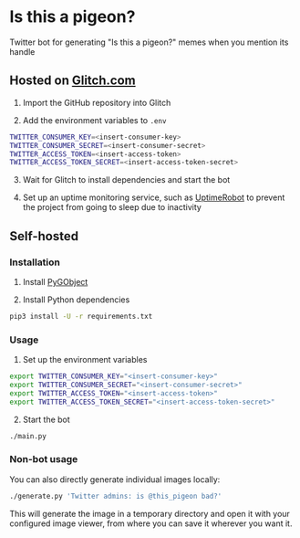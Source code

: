 # Is this a pigeon?

Twitter bot for generating "Is this a pigeon?" memes when you mention its
handle

## Hosted on [Glitch.com](https://glitch.com)

1. Import the GitHub repository into Glitch

2. Add the environment variables to `.env`

```sh
TWITTER_CONSUMER_KEY=<insert-consumer-key>
TWITTER_CONSUMER_SECRET=<insert-consumer-secret>
TWITTER_ACCESS_TOKEN=<insert-access-token>
TWITTER_ACCESS_TOKEN_SECRET=<insert-access-token-secret>
```

3. Wait for Glitch to install dependencies and start the bot

4. Set up an uptime monitoring service, such as
   [UptimeRobot](https://uptimerobot.com/) to prevent the project from going to
   sleep due to inactivity

## Self-hosted

### Installation

1. Install [PyGObject](https://pygobject.readthedocs.io/en/latest/getting_started.html)

2. Install Python dependencies

```sh
pip3 install -U -r requirements.txt
```

### Usage

1. Set up the environment variables

```sh
export TWITTER_CONSUMER_KEY="<insert-consumer-key>"
export TWITTER_CONSUMER_SECRET="<insert-consumer-secret>"
export TWITTER_ACCESS_TOKEN="<insert-access-token>"
export TWITTER_ACCESS_TOKEN_SECRET="<insert-access-token-secret>"
```

2. Start the bot

```sh
./main.py
```

### Non-bot usage

You can also directly generate individual images locally:

```sh
./generate.py 'Twitter admins: is @this_pigeon bad?'
```

This will generate the image in a temporary directory and open it with your configured image viewer,
from where you can save it wherever you want it.
